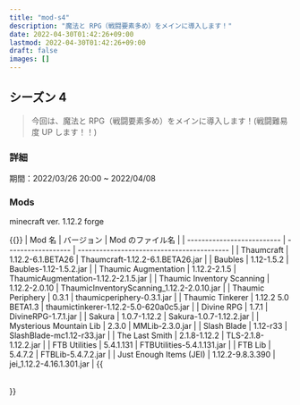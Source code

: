 ```yaml
---
title: "mod-s4"
description: "魔法と RPG（戦闘要素多め）をメインに導入します！"
date: 2022-04-30T01:42:26+09:00
lastmod: 2022-04-30T01:42:26+09:00
draft: false
images: []
---
```


## シーズン 4

> 今回は、魔法と RPG（戦闘要素多め）をメインに導入します！(戦闘難易度 UP します！！)

### 詳細

期間：2022/03/26 20:00 ~ 2022/04/08

### Mods

minecraft ver. 1.12.2 forge

{{<table class="table table-hover">}}
| Mod 名 | バージョン | Mod のファイル名 |
| -------------------------- | ------------------ | ------------------------------------------ |
| Thaumcraft | 1.12.2-6.1.BETA26 | Thaumcraft-1.12.2-6.1.BETA26.jar |
| Baubles | 1.12-1.5.2 | Baubles-1.12-1.5.2.jar |
| Thaumic Augmentation | 1.12.2-2.1.5 | ThaumicAugmentation-1.12.2-2.1.5.jar |
| Thaumic Inventory Scanning | 1.12.2-2.0.10 | ThaumicInventoryScanning_1.12.2-2.0.10.jar |
| Thaumic Periphery | 0.3.1 | thaumicperiphery-0.3.1.jar |
| Thaumic Tinkerer | 1.12.2 5.0 BETA1.3 | thaumictinkerer-1.12.2-5.0-620a0c5.jar |
| Divine RPG | 1.7.1 | DivineRPG-1.7.1.jar |
| Sakura | 1.0.7-1.12.2 | Sakura-1.0.7-1.12.2.jar |
| Mysterious Mountain Lib | 2.3.0 | MMLib-2.3.0.jar |
| Slash Blade | 1.12-r33 | SlashBlade-mc1.12-r33.jar |
| The Last Smith | 2.1.8-1.12.2 | TLS-2.1.8-1.12.2.jar |
| FTB Utilities | 5.4.1.131 | FTBUtilities-5.4.1.131.jar |
| FTB Lib | 5.4.7.2 | FTBLib-5.4.7.2.jar |
| Just Enough Items (JEI) | 1.12.2-9.8.3.390 | jei_1.12.2-4.16.1.301.jar |
{{</table>}}
